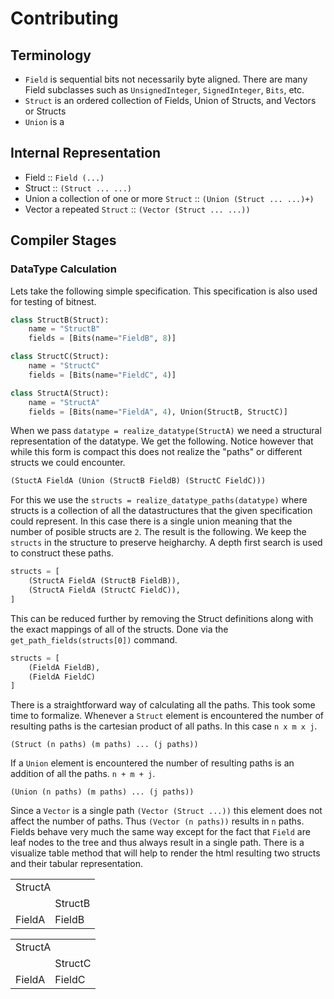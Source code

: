 # Contributing

## Terminology

 - `Field` is sequential bits not necessarily byte aligned. There are
   many Field subclasses such as `UnsignedInteger`, `SignedInteger`,
   `Bits`, etc.
 - `Struct` is an ordered collection of Fields, Union of Structs, and
   Vectors or Structs
 - `Union` is a 

## Internal Representation

 - Field :: `Field (...)`
 - Struct :: `(Struct ... ...)`
 - Union a collection of one or more `Struct` :: `(Union (Struct ... ...)+)`
 - Vector a repeated `Struct` :: `(Vector (Struct ... ...))`

## Compiler Stages

### DataType Calculation

Lets take the following simple specification. This specification is
also used for testing of bitnest.

```python
class StructB(Struct):
    name = "StructB"
    fields = [Bits(name="FieldB", 8)]

class StructC(Struct):
    name = "StructC"
    fields = [Bits(name="FieldC", 4)]

class StructA(Struct):
    name = "StructA"
    fields = [Bits(name="FieldA", 4), Union(StructB, StructC)]
```

When we pass `datatype = realize_datatype(StructA)` we need a
structural representation of the datatype. We get the
following. Notice however that while this form is compact this does
not realize the "paths" or different structs we could encounter. 

```python
(StuctA FieldA (Union (StructB FieldB) (StructC FieldC)))
```

For this we use the `structs = realize_datatype_paths(datatype)` where
structs is a collection of all the datastructures that the given
specification could represent. In this case there is a single union
meaning that the number of posible structs are `2`. The result is the
following. We keep the `structs` in the structure to preserve
heigharchy. A depth first search is used to construct these paths.

```python
structs = [
    (StructA FieldA (StructB FieldB)),
    (StructA FieldA (StructC FieldC)),
]
```

This can be reduced further by removing the Struct definitions along
with the exact mappings of all of the structs. Done via the
`get_path_fields(structs[0])` command.

```python
structs = [
    (FieldA FieldB),
    (FieldA FieldC)
]
```

There is a straightforward way of calculating all the paths. This took
some time to formalize. Whenever a `Struct` element is encountered the
number of resulting paths is the cartesian product of all paths. In
this case `n x m x j`.

```
(Struct (n paths) (m paths) ... (j paths))
```

If a `Union` element is encountered the number of resulting paths is
an addition of all the paths. `n + m + j`.

```
(Union (n paths) (m paths) ... (j paths))
```

Since a `Vector` is a single path `(Vector (Struct ...))` this element
does not affect the number of paths. Thus `(Vector (n paths))` results
in `n` paths. Fields behave very much the same way except for the fact
that `Field` are leaf nodes to the tree and thus always result in a
single path. There is a visualize table method that will help to
render the html resulting two structs and their tabular
representation.

<table>
 <tr>
    <td colspan="2">StructA</td>
  </tr>
  <tr>
    <td></td>
    <td colspan="1">StructB</td>
  </tr>
  <tr>
    <td>FieldA</td>
    <td>FieldB</td>
  </tr>
</table>

<table>
 <tr>
    <td colspan="2">StructA</td>
  </tr>
  <tr>
    <td></td>
    <td colspan="1">StructC</td>
  </tr>
  <tr>
    <td>FieldA</td>
    <td>FieldC</td>
  </tr>
</table>
